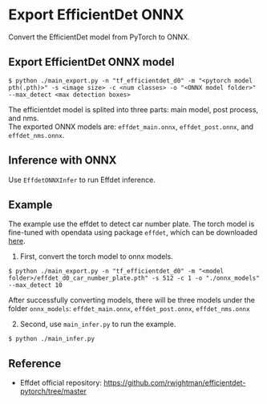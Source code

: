 # Export EfficientDet ONNX

Convert the EfficientDet model from PyTorch to ONNX.

## Export EfficientDet ONNX model

```=shell
$ python ./main_export.py -n "tf_efficientdet_d0" -m "<pytorch model pth(.pth)>" -s <image size> -c <num classes> -o "<ONNX model folder>" --max_detect <max detection boxes>
```

The efficientdet model is splited into three parts: main model, post process, and nms.   
The exported ONNX models are: `effdet_main.onnx`, `effdet_post.onnx`, and `effdet_nms.onnx`.


## Inference with ONNX
Use `EffdetONNXInfer` to run Effdet inference.

## Example
The example use the effdet to detect car number plate. The torch model is fine-tuned with opendata using package `effdet`, which can be downloaded [here](https://huggingface.co/doriskao/effdet_d0_car_number_plate).

1. First, convert the torch model to onnx models.

```=shell
$ python ./main_export.py -n "tf_efficientdet_d0" -m "<model folder>/effdet_d0_car_number_plate.pth" -s 512 -c 1 -o "./onnx_models" --max_detect 10
```

After successfully converting models, there will be three models under the folder `onnx_models`: `effdet_main.onnx`, `effdet_post.onnx`, `effdet_nms.onnx`

2. Second, use `main_infer.py` to run the example.

```=shell
$ python ./main_infer.py
```


## Reference
- Effdet official repository: https://github.com/rwightman/efficientdet-pytorch/tree/master
